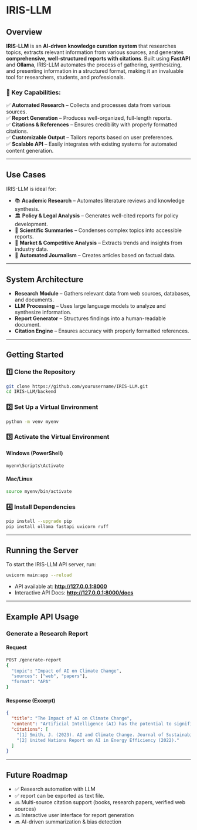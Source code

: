 # IRIS-LLM

## Overview

**IRIS-LLM** is an **AI-driven knowledge curation system** that researches topics, extracts relevant information from various sources, and generates **comprehensive, well-structured reports with citations**. Built using **FastAPI** and **Ollama**, IRIS-LLM automates the process of gathering, synthesizing, and presenting information in a structured format, making it an invaluable tool for researchers, students, and professionals.

### 🔹 Key Capabilities:
✅ **Automated Research** – Collects and processes data from various sources.  
✅ **Report Generation** – Produces well-organized, full-length reports.  
✅ **Citations & References** – Ensures credibility with properly formatted citations.  
✅ **Customizable Output** – Tailors reports based on user preferences.  
✅ **Scalable API** – Easily integrates with existing systems for automated content generation.  

---

## Use Cases

IRIS-LLM is ideal for:

- 📚 **Academic Research** – Automates literature reviews and knowledge synthesis.
- 🏛 **Policy & Legal Analysis** – Generates well-cited reports for policy development.
- 🔬 **Scientific Summaries** – Condenses complex topics into accessible reports.
- 💼 **Market & Competitive Analysis** – Extracts trends and insights from industry data.
- 📰 **Automated Journalism** – Creates articles based on factual data.

---

## System Architecture

- **Research Module** – Gathers relevant data from web sources, databases, and documents.
- **LLM Processing** – Uses large language models to analyze and synthesize information.
- **Report Generator** – Structures findings into a human-readable document.
- **Citation Engine** – Ensures accuracy with properly formatted references.

---

## Getting Started

### 1️⃣ Clone the Repository
```sh
git clone https://github.com/yourusername/IRIS-LLM.git
cd IRIS-LLM/backend
```

### 2️⃣ Set Up a Virtual Environment
```sh
python -m venv myenv
```

### 3️⃣ Activate the Virtual Environment
#### Windows (PowerShell)
```sh
myenv\Scripts\Activate
```
#### Mac/Linux
```sh
source myenv/bin/activate
```

### 4️⃣ Install Dependencies
```sh
pip install --upgrade pip
pip install ollama fastapi uvicorn ruff
```

---

## Running the Server

To start the IRIS-LLM API server, run:
```sh
uvicorn main:app --reload
```
- API available at: **http://127.0.0.1:8000**
- Interactive API Docs: **http://127.0.0.1:8000/docs**

---

## Example API Usage

### Generate a Research Report

#### **Request**
```sh
POST /generate-report
{
  "topic": "Impact of AI on Climate Change",
  "sources": ["web", "papers"],
  "format": "APA"
}
```

#### **Response (Excerpt)**
```json
{
  "title": "The Impact of AI on Climate Change",
  "content": "Artificial Intelligence (AI) has the potential to significantly contribute to climate change mitigation through predictive analytics and optimization...",
  "citations": [
    "[1] Smith, J. (2023). AI and Climate Change. Journal of Sustainability.",
    "[2] United Nations Report on AI in Energy Efficiency (2022)."
  ]
}
```

---

## Future Roadmap

- ✅ Research automation with LLM  
- ✅ report can be exported as text file.
- 🔜 Multi-source citation support (books, research papers, verified web sources)  
- 🔜 Interactive user interface for report generation  
- 🔜 AI-driven summarization & bias detection  


